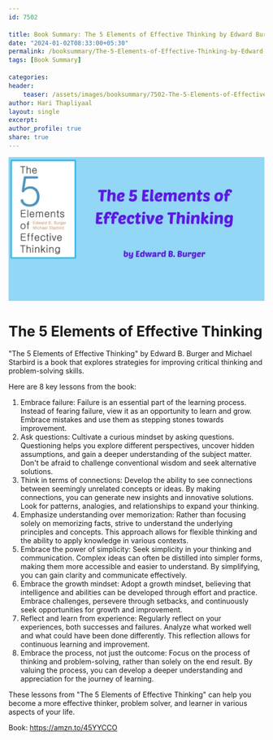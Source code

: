 ```yaml
---                            
id: 7502                            
                          
title: Book Summary: The 5 Elements of Effective Thinking by Edward Burger                     
date: "2024-01-02T08:33:00+05:30"                            
permalink: /booksummary/The-5-Elements-of-Effective-Thinking-by-Edward-Burger                      
tags: [Book Summary]                     
                            
categories:                            
header:                            
    teaser: /assets/images/booksummary/7502-The-5-Elements-of-Effective-Thinking-by-Edward-Burger.jpg                        
author: Hari Thapliyaal                            
layout: single                            
excerpt:                            
author_profile: true                            
share: true                            
---                            
```

                            
![The 5 Elements of Effective Thinking by Edward Burger](/assets/images/booksummary/7502-The-5-Elements-of-Effective-Thinking-by-Edward-Burger.jpg)                                 
   

# The 5 Elements of Effective Thinking

"The 5 Elements of Effective Thinking" by Edward B. Burger and Michael Starbird is a book that explores strategies for improving critical thinking and problem-solving skills.

Here are 8 key lessons from the book:

1. Embrace failure: Failure is an essential part of the learning process. Instead of fearing failure, view it as an opportunity to learn and grow. Embrace mistakes and use them as stepping stones towards improvement.
2. Ask questions: Cultivate a curious mindset by asking questions. Questioning helps you explore different perspectives, uncover hidden assumptions, and gain a deeper understanding of the subject matter. Don't be afraid to challenge conventional wisdom and seek alternative solutions.
3. Think in terms of connections: Develop the ability to see connections between seemingly unrelated concepts or ideas. By making connections, you can generate new insights and innovative solutions. Look for patterns, analogies, and relationships to expand your thinking.
4. Emphasize understanding over memorization: Rather than focusing solely on memorizing facts, strive to understand the underlying principles and concepts. This approach allows for flexible thinking and the ability to apply knowledge in various contexts.
5. Embrace the power of simplicity: Seek simplicity in your thinking and communication. Complex ideas can often be distilled into simpler forms, making them more accessible and easier to understand. By simplifying, you can gain clarity and communicate effectively.
6. Embrace the growth mindset: Adopt a growth mindset, believing that intelligence and abilities can be developed through effort and practice. Embrace challenges, persevere through setbacks, and continuously seek opportunities for growth and improvement.
7. Reflect and learn from experience: Regularly reflect on your experiences, both successes and failures. Analyze what worked well and what could have been done differently. This reflection allows for continuous learning and improvement.
8. Embrace the process, not just the outcome: Focus on the process of thinking and problem-solving, rather than solely on the end result. By valuing the process, you can develop a deeper understanding and appreciation for the journey of learning.

These lessons from "The 5 Elements of Effective Thinking" can help you become a more effective thinker, problem solver, and learner in various aspects of your life.

Book: https://amzn.to/45YYCCO